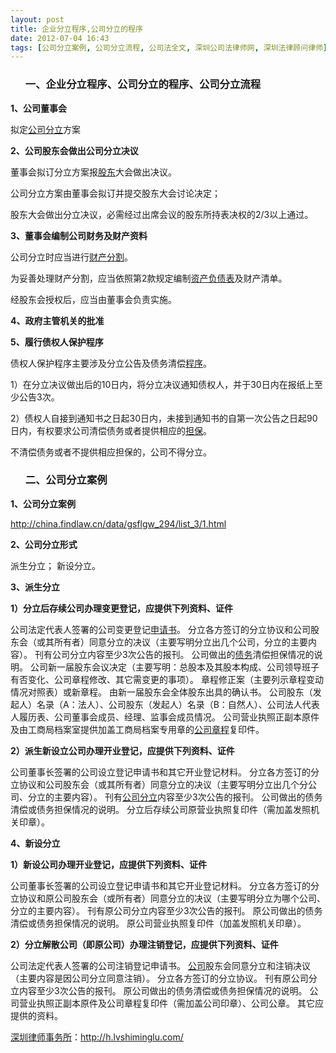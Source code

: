 ```yaml
---
layout: post
title: 企业分立程序,公司分立的程序
date: 2012-07-04 16:43
tags: [公司分立案例, 公司分立流程, 公司法全文, 深圳公司法律师网, 深圳法律顾问律师]
---
```

<ol>
<h3>一、企业分立程序、公司分立的程序、公司分立流程</h3>
</ol>
<strong>1、公司董事会</strong>

拟定<a href="http://h.lvshiminglu.com/law/900.html">公司分立</a>方案

<strong>2、公司股东会做出公司分立决议</strong>

董事会拟订分立方案报<a href="http://h.lvshiminglu.com/law/799.html">股东</a>大会做出决议。

公司分立方案由董事会拟订并提交股东大会讨论决定；

股东大会做出分立决议，必需经过出席会议的股东所持表决权的2/3以上通过。

<strong>3、董事会编制公司财务及财产资料</strong>

公司分立时应当进行<a href="http://h.lvshiminglu.com/law/167.html">财产分割</a>。

为妥善处理财产分割，应当依照第2款规定编制<a href="http://h.lvshiminglu.com/law/186.html">资产负债表</a>及财产清单。

经股东会授权后，应当由董事会负责实施。

<strong>4、政府主管机关的批准</strong>

<strong>5、履行债权人保护程序</strong>

债权人保护程序主要涉及分立公告及债务清偿<a href="http://h.lvshiminglu.com/law/165.html">程序</a>。

1）在分立决议做出后的10日内，将分立决议通知债权人，并于30日内在报纸上至少公告3次。

2）债权人自接到通知书之日起30日内，未接到通知书的自第一次公告之日起90日内，有权要求公司清偿债务或者提供相应的<a href="http://h.lvshiminglu.com/law/125.html">担保</a>。

不清偿债务或者不提供相应担保的，公司不得分立。
<ol>
<h3>二、公司分立案例</h3>
</ol>
<strong>1、公司分立案例</strong>

http://china.findlaw.cn/data/gsflgw_294/list_3/1.html

<strong>2、公司分立形式</strong>

派生分立；
新设分立。

<strong>3、派生分立</strong>

<strong>1）分立后存续公司办理变更登记，应提供下列资料、证件</strong>

公司法定代表人签署的公司变更登记<a href="http://h.lvshiminglu.com/law/124.html">申请书</a>。
分立各方签订的分立协议和公司股东会（或其所有者）同意分立的决议（主要写明分立出几个公司，分立的主要内容）。
刊有公司分立内容至少3次公告的报刊。
公司做出的<a href="http://h.lvshiminglu.com/law/98.html">债务</a>清偿担保情况的说明。
公司新一届股东会议决定（主要写明：总股本及其股本构成、公司领导班子有否变化、公司章程修改、其它需变更的事项）。
章程修正案（主要列示章程变动情况对照表）或新章程。
由新一届股东会全体股东出具的确认书。
公司股东（发起人）名录（A：法人）、公司股东（发起人）名录（B：自然人）、公司法人代表人履历表、公司董事会成员、经理、监事会成员情况。
公司营业执照正副本原件及由工商局档案室提供加盖工商局档案专用章的<a href="http://h.lvshiminglu.com/law/280.html">公司章程</a>复印件。

<strong>2）派生新设立公司办理开业登记，应提供下列资料、证件</strong>

公司董事长签署的公司设立登记申请书和其它开业登记材料。
分立各方签订的分立协议和公司股东会（或其所有者）同意分立的决议（主要写明分立出几个分公司、分立的主要内容）。
刊有<a href="http://h.lvshiminglu.com/law/900.html">公司分立</a>内容至少3次公告的报刊。
公司做出的债务清偿或债务担保情况的说明。
分立后存续公司原营业执照复印件（需加盖发照机关印章）。

<strong>4、新设分立</strong>

<strong>1）新设公司办理开业登记，应提供下列资料、证件</strong>

公司董事长签署的公司设立登记申请书和其它开业登记材料。
分立各方签订的分立协议和原公司股东会（或所有者）同意分立的决议（主要写明分立为哪个公司、分立的主要内容）。
刊有原公司分立内容至少3次公告的报刊。
原公司做出的债务清偿或债务担保情况的说明。
原公司营业执照复印件（加盖发照机关印章）。

<strong>2）分立解散公司（即原公司）办理注销登记，应提供下列资料、证件</strong>

公司法定代表人签署的公司注销登记申请书。
<a href="http://h.lvshiminglu.com/law/category/company">公司</a>股东会同意分立和注销决议（主要内容是因公司分立同意注销）。
分立各方签订的分立协议。
刊有原公司分立内容至少3次公告的报刊。
原公司做出的债务清偿或债务担保情况的说明。
公司营业执照正副本原件及公司章程复印件（需加盖公司印章）、公司公章。
其它应提供的资料。

<a href="http://h.lvshiminglu.com/">深圳律师事务所</a>：<a href="http://h.lvshiminglu.com/">http://h.lvshiminglu.com/</a>

